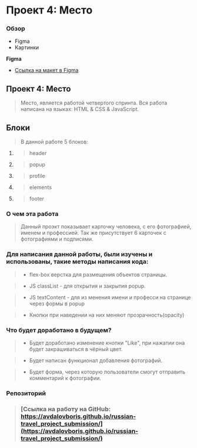 # Проект 4: Место

### Обзор

* Figma
* Картинки

**Figma**

* [Ссылка на макет в Figma](https://www.figma.com/file/2cn9N9jSkmxD84oJik7xL7/JavaScript.-Sprint-4?node-id=0%3A1)

## Проект 4: Место
>Место, является работой четвертого спринта. Вся работа написана на языках: HTML & CSS & JavaScript.

## Блоки
> В данной работе 5 блоков:
1.  >header
1.  >popup
1.  >profile
1.  >elements
1.  >footer

### О чем эта работа
> Данный проэкт показывает карточку человека, с его фотографией, именем и профессией. Так же присутствует 6 карточек с фотографиями и подписями.

### Для написания данной работы, были изучены и использованы, такие методы написания кода:
>- flex-box верстка для размещения объектов страницы.

>- JS classList - для открытия и закрытия popup.

>- JS textContent - для из менения имени и професси на странице через формы в popup

>- Кнопки при наведении на них меняют прозрачность(opacity) 

### Что будет доработано в будущем?
>* Будет доработано изменение кнопки "Like", при нажатии она будет закрашиваться в чёрный цвет.

>* Будет написан функционал добавления фотографий.

>* Будет форма, через которую пользователи смогут отправить комментарий к фотографии.

### Репозиторий
>### [Ссылка на работу на GitHub: https://avdalovboris.github.io/russian-travel_project_submission/](https://avdalovboris.github.io/russian-travel_project_submission/)
